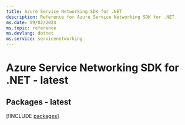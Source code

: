 ```yaml
---
title: Azure Service Networking SDK for .NET
description: Reference for Azure Service Networking SDK for .NET
ms.date: 09/02/2024
ms.topic: reference
ms.devlang: dotnet
ms.service: servicenetworking
---
```

# Azure Service Networking SDK for .NET - latest
## Packages - latest
[!INCLUDE [packages](service-networking-index.md)]
